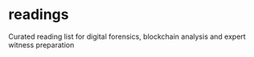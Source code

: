 # readings
Curated reading list for digital forensics, blockchain analysis and expert witness preparation
